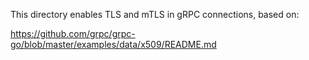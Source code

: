 This directory enables TLS and mTLS in gRPC connections, based on:

https://github.com/grpc/grpc-go/blob/master/examples/data/x509/README.md
